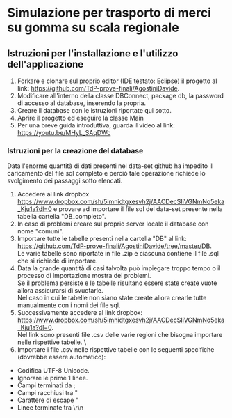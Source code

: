 # Simulazione per trasporto di merci su gomma su scala regionale

## Istruzioni per l'installazione e l'utilizzo dell'applicazione
1. Forkare e clonare sul proprio editor (IDE testato: Eclipse) il progetto al link: https://github.com/TdP-prove-finali/AgostiniDavide.
2. Modificare all'interno della classe DBConnect, package db, la password di accesso al database, inserendo la propria.
3. Creare il database con le istruzioni riportate qui sotto.
4. Aprire il progetto ed eseguire la classe Main
5. Per una breve guida introduttiva, guarda il video al link: https://youtu.be/MHyL_SAqDWc

### Istruzioni per la creazione del database
Data l'enorme quantità di dati presenti nel data-set github ha impedito il caricamento del file sql completo e perciò tale operazione richiede lo svolgimento dei passaggi sotto elencati.
1. Accedere al link dropbox https://www.dropbox.com/sh/5imnidtgxesvh2j/AACDecSIiVGNmNo5eka_Kju1a?dl=0 e provare ad importare il file sql del data-set presente nella tabella cartella "DB_completo".
2. In caso di problemi creare sul proprio server locale il database con nome "comuni".
3. Importare tutte le tabelle presenti nella cartella "DB" al link: https://github.com/TdP-prove-finali/AgostiniDavide/tree/master/DB. \
Le varie tabelle sono riportate in file .zip e ciascuna contiene il file .sql che si richiede di importare.
4. Data la grande quantità di casi talvolta può impiegare troppo tempo o il processo di importazione mostra dei problemi.\
Se il problema persiste e le tabelle risultano essere state create vuote allora assicurarsi di svuotarle.\
Nel caso in cui le tabelle non siano state create allora crearle tutte manualmente con i nomi dei file sql.
5. Successivamente accedere al link dropbox: https://www.dropbox.com/sh/5imnidtgxesvh2j/AACDecSIiVGNmNo5eka_Kju1a?dl=0. \
Nel link sono presenti file .csv delle varie regioni che bisogna importare nelle rispettive tabelle. \
6. Importare i file .csv nelle rispettive tabelle con le seguenti specifiche (dovrebbe essere automatico):
* Codifica UTF-8 Unicode.
* Ignorare le prime 1 linee.
* Campi terminati da ;
* Campi racchiusi tra "
* Carattere di escape "
* Linee terminate tra \r\n

